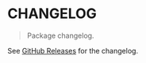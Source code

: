 # CHANGELOG

> Package changelog.

See [GitHub Releases](https://github.com/stdlib-js/fs-resolve-parent-path/releases) for the changelog.